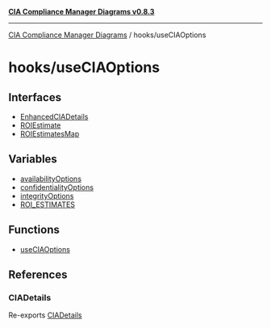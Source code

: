 [**CIA Compliance Manager Diagrams v0.8.3**](../../README.md)

***

[CIA Compliance Manager Diagrams](../../modules.md) / hooks/useCIAOptions

# hooks/useCIAOptions

## Interfaces

- [EnhancedCIADetails](interfaces/EnhancedCIADetails.md)
- [ROIEstimate](interfaces/ROIEstimate.md)
- [ROIEstimatesMap](interfaces/ROIEstimatesMap.md)

## Variables

- [availabilityOptions](variables/availabilityOptions.md)
- [confidentialityOptions](variables/confidentialityOptions.md)
- [integrityOptions](variables/integrityOptions.md)
- [ROI\_ESTIMATES](variables/ROI_ESTIMATES.md)

## Functions

- [useCIAOptions](functions/useCIAOptions.md)

## References

### CIADetails

Re-exports [CIADetails](../../types/cia/interfaces/CIADetails.md)
